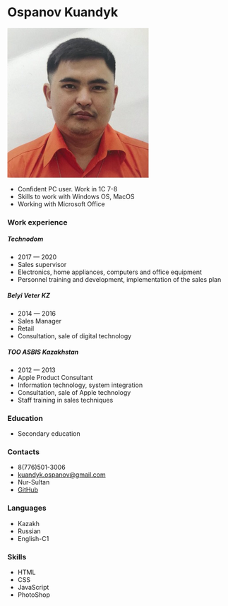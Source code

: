 # Ospanov Kuandyk
![logo](logo.png)
* Confident PC user. Work in 1C 7-8
* Skills to work with Windows OS, MacOS
* Working with Microsoft Office

### Work experience
##### Technodom
* 2017 — 2020
* Sales supervisor
* Electronics, home appliances, computers and office equipment
* Personnel training and development, implementation of the sales plan

##### Belyi Veter KZ
* 2014 — 2016
* Sales Manager
* Retail
* Consultation, sale of digital technology

##### ТОО ASBIS Kazakhstan
* 2012 — 2013
* Apple Product Consultant
* Information technology, system integration
* Consultation, sale of Apple technology
* Staff training in sales techniques

### Education
* Secondary education

### Contacts
* 8(776)501-3006
* kuandyk.ospanov@gmail.com
* Nur-Sultan
* [GitHub](https://github.com/k0nzhyk)

### Languages
* Kazakh
* Russian
* English-C1

### Skills
* HTML
* CSS
* JavaScript
* PhotoShop
